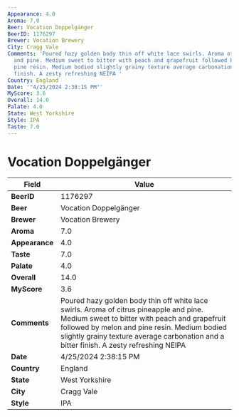 ```yaml
---
Appearance: 4.0
Aroma: 7.0
Beer: Vocation Doppelgänger
BeerID: 1176297
Brewer: Vocation Brewery
City: Cragg Vale
Comments: 'Poured hazy golden body thin off white lace swirls. Aroma of citrus pineapple
  and pine. Medium sweet to bitter with peach and grapefruit followed by melon and
  pine resin. Medium bodied slightly grainy texture average carbonation and a bitter
  finish. A zesty refreshing NEIPA '
Country: England
Date: '"4/25/2024 2:38:15 PM"'
MyScore: 3.6
Overall: 14.0
Palate: 4.0
State: West Yorkshire
Style: IPA
Taste: 7.0
---
```


# Vocation Doppelgänger

| Field         | Value |
|---------------|-------|
| **BeerID** | 1176297 |
| **Beer** | Vocation Doppelgänger |
| **Brewer** | Vocation Brewery |
| **Aroma** | 7.0 |
| **Appearance** | 4.0 |
| **Taste** | 7.0 |
| **Palate** | 4.0 |
| **Overall** | 14.0 |
| **MyScore** | 3.6 |
| **Comments** | Poured hazy golden body thin off white lace swirls. Aroma of citrus pineapple and pine. Medium sweet to bitter with peach and grapefruit followed by melon and pine resin. Medium bodied slightly grainy texture average carbonation and a bitter finish. A zesty refreshing NEIPA  |
| **Date** | 4/25/2024 2:38:15 PM |
| **Country** | England |
| **State** | West Yorkshire |
| **City** | Cragg Vale |
| **Style** | IPA |
